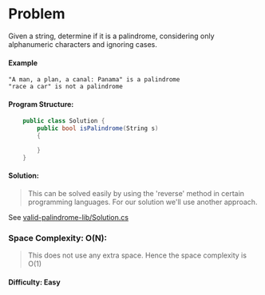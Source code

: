 # Problem

Given a string, determine if it is a palindrome, considering only alphanumeric characters and ignoring cases.

#### Example
	"A man, a plan, a canal: Panama" is a palindrome
	"race a car" is not a palindrome

#### Program Structure:
```C#
    public class Solution {
	    public bool isPalindrome(String s)
		{

		}
    }
```

#### Solution:
> This can be solved easily by using the 'reverse' method in certain programming languages. For our solution we'll use another approach.

See [valid-palindrome-lib/Solution.cs](https://github.com/jeffholst/data-structures/blob/master/strings/valid-palindrome/valid-palindrome-lib/Solution.cs)
###  Space Complexity: O(N):
> This does not use any extra space.  Hence the space complexity is O(1)

#### Difficulty: Easy
